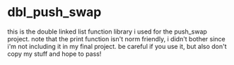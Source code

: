 # dbl_push_swap

this is the double linked list function library i used for the push_swap project. note that the print function isn't norm friendly, i didn't bother since i'm not including it in my final project. be careful if you use it, but also don't copy my stuff and hope to pass!
